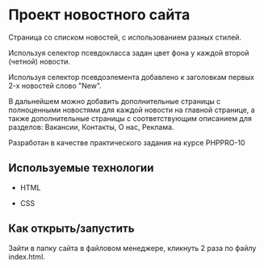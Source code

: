 # Проект новостного сайта

Страница со списком новостей, с использованием разных стилей.

Используя селектор псевдокласса задан цвет фона у каждой второй (четной) новости.

Используя селектор псевдоэлемента добавлено к заголовкам первых 2-х новостей слово "New".

В дальнейшем можно добавить дополнительные страницы с полноценными новостями для каждой новости на главной странице, а также дополнительные страницы с соответствующим описанием для разделов: Вакансии, Контакты, О нас, Реклама.

Разработан в качестве практического задания на курсе PHPPRO-10


## Используемые технологии

* HTML

* CSS 

## Как открыть/запустить

Зайти в папку сайта в файловом менеджере, кликнуть 2 раза по файлу index.html.

